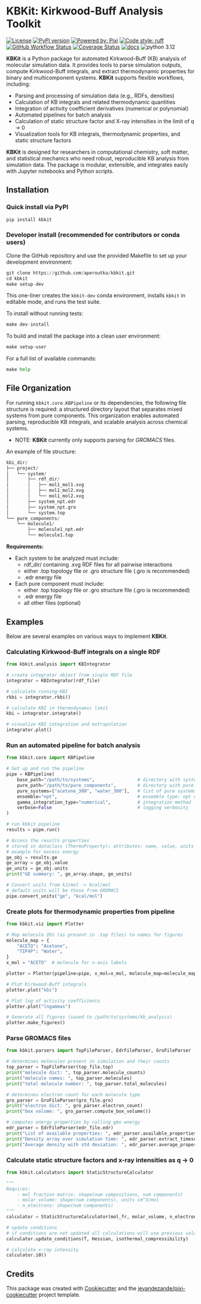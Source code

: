 # KBKit: Kirkwood-Buff Analysis Toolkit

[![License](https://img.shields.io/github/license/aperoutka/kbkit)](https://github.com/aperoutka/kbkit/blob/master/LICENSE)
[![PyPI version](https://img.shields.io/pypi/v/kbkit.svg)](https://pypi.org/project/kbkit/)
[![Powered by: Pixi](https://img.shields.io/badge/Powered_by-Pixi-facc15)](https://pixi.sh)
[![Code style: ruff](https://img.shields.io/badge/code%20style-ruff-000000.svg)](https://github.com/astral-sh/ruff)
[![GitHub Workflow Status](https://img.shields.io/github/actions/workflow/status/aperoutka/kbkit/build-and-test.yml?branch=main&logo=github-actions)](https://github.com/aperoutka/kbkit/actions/workflows/build-and-test.yml)
[![Coverage Status](https://coveralls.io/repos/github/aperoutka/kbkit/badge.svg?branch=main)](https://coveralls.io/github/aperoutka/kbkit?branch=main)
[![docs](http://img.shields.io/badge/docs-latest-brightgreen.svg?style=flat)](https://kbkit.readthedocs.io/)
![python 3.12](https://img.shields.io/badge/Python-3.12%2B-blue)

**KBKit** is a Python package for automated Kirkwood-Buff (KB) analysis of molecular simulation data. It provides tools to parse simulation outputs, compute Kirkwood-Buff integrals, and extract thermodynamic properties for binary and multicomponent systems. **KBKit** supports flexible workflows, including:

* Parsing and processing of simulation data (e.g., RDFs, densities)
* Calculation of KB integrals and related thermodynamic quantities
* Integration of activity coefficient derivatives (numerical or polynomial)
* Automated pipelines for batch analysis
* Calculation of static structure factor and X-ray intensities in the limit of q &rarr; 0
* Visualization tools for KB integrals, thermodynamic properties, and static structure factors

**KBKit** is designed for researchers in computational chemistry, soft matter, and statistical mechanics who need robust, reproducible KB analysis from simulation data. The package is modular, extensible, and integrates easily with Jupyter notebooks and Python scripts.

## Installation

### Quick install via PyPI

```python
pip install kbkit
```

### Developer install (recommended for contributors or conda users)

Clone the GitHub repository and use the provided Makefile to set up your development environment:

```python
git clone https://github.com/aperoutka/kbkit.git
cd kbkit
make setup-dev
```

This one-liner creates the `kbkit-dev` conda environment, installs `kbkit` in editable mode, and runs the test suite.

To install without running tests:

```python
make dev-install
```

To build and install the package into a clean user environment:

```python
make setup-user
```

For a full list of available commands:

```python
make help
```

## File Organization

For running `kbkit.core.KBPipeline` or its dependencies, the following file structure is required: a structured directory layout that separates mixed systems from pure components. This organization enables automated parsing, reproducible KB integrals, and scalable analysis across chemical systems.

* NOTE: **KBKit** currently only supports parsing for *GROMACS* files.

An example of file structure:
```python
kbi_dir/
├── project/
│   └── system/
│       ├── rdf_dir/
│       │   ├── mol1_mol1.xvg
│       │   ├── mol1_mol2.xvg
│       │   └── mol1_mol2.xvg
│       ├── system_npt.edr
│       ├── system_npt.gro
│       └── system.top
└── pure_components/
    └── molecule1/
        ├── molecule1_npt.edr
        └── molecule1.top
```

**Requirements:**

* Each system to be analyzed must include:
    * rdf_dir/ containing .xvg RDF files for all pairwise interactions
    * either .top topology file or .gro structure file (.gro is recommended)
    * .edr energy file
* Each pure component must include:
    * either .top topology file or .gro structure file (.gro is recommended)
    * .edr energy file
    * all other files (optional)

## Examples

Below are several examples on various ways to implement **KBKit**.

### Calculating Kirkwood-Buff integrals on a single RDF

```python
from kbkit.analysis import KBIntegrator

# create integrator object from single RDF file
integrator = KBIntegrator(rdf_file)

# calculate running-KBI
rkbi = integrator.rkbi()

# calculate KBI in thermodynamic limit
kbi = integrator.integrate()

# visualize KBI integration and extrapolation
integrator.plot()
```

### Run an automated pipeline for batch analysis

```python
from kbkit.core import KBPipeline

# Set up and run the pipeline
pipe = KBPipeline(
    base_path="/path/to/systems",                # directory with system data
    pure_path="/path/to/pure_components",        # directory with pure component data
    pure_systems=["acetone_300", "water_300"],   # list of pure systems
    ensemble="npt",                              # ensemble type: npt or nvt
    gamma_integration_type="numerical",          # integration method
    verbose=False                                # logging verbosity
)

# run kbkit pipeline
results = pipe.run()

# Access the results properties
# stored in dataclass (ThermoProperty); attributes: name, value, units
# example for excess energy
ge_obj = results.ge
ge_array = ge_obj.value
ge_units = ge_obj.units
print("GE summary: ", ge_array.shape, ge_units)

# Convert units from kJ/mol -> kcal/mol
# default units will be those from GROMACS
pipe.convert_units("ge", "kcal/mol")
```

### Create plots for thermodynamic properties from pipeline

```python
from kbkit.viz import Plotter

# Map molecule IDs (as present in .top files) to names for figures
molecule_map = {
    "ACETO": "Acetone",
    "TIP4P": "Water",
}
x_mol = "ACETO"  # molecule for x-axis labels

plotter = Plotter(pipeline=pipe, x_mol=x_mol, molecule_map=molecule_map)

# Plot Kirkwood-Buff integrals
plotter.plot("kbi")

# Plot log of activity coefficients
plotter.plot("lngammas")

# Generate all figures (saved to /path/to/systems/kb_analysis)
plotter.make_figures()
```

### Parse GROMACS files

```python
from kbkit.parsers import TopFileParser, EdrFileParser, GroFileParser

# determines molecules present in simulation and their counts
top_parser = TopFileParser(top_file.top)
print("molecule dict: ", top_parser.molecule_counts)
print("molecule names: ", top_parser.molecules)
print("total molecule number: ", top_parser.total_molecules)

# determines electron count for each molecule type
gro_parser = GroFileParser(gro_file.gro)
print("electron dict: ", gro_parser.electron_count)
print("box volume: ", gro_parser.compute_box_volume())

# computes energy properties by calling gmx energy
edr_parser = EdrFileParser(edr_file.edr)
print("List of available properties: ", edr_parser.available_properties())
print("Density array over simulation time: ", edr_parser.extract_timeseries("density"))
print("Average density with std deviation: ", edr_parser.average_property("density", return_std=True))
```

### Calculate static structure factors and x-ray intensities as q &rarr; 0

```python
from kbkit.calculators import StaticStructureCalculator

"""
Requires:
    - mol fraction matrix: shape(num compositions, num components)
    - molar_volume: shape(num components), units cm^3/mol
    - n_electrons: shape(num components)
"""
calculator = StaticStructureCalculator(mol_fr, molar_volume, n_electrons)

# update conditions
# if conditions are not updated all calculations will use previous values
calculator.update_conditions(T, Hessian, isothermal_compressibility)

# calculate x-ray intensity
calculator.i0()
```

## Credits

This package was created with [Cookiecutter](https://github.com/audreyr/cookiecutter) and the [jevandezande/pixi-cookiecutter](https://github.com/jevandezande/pixi-cookiecutter) project template.
